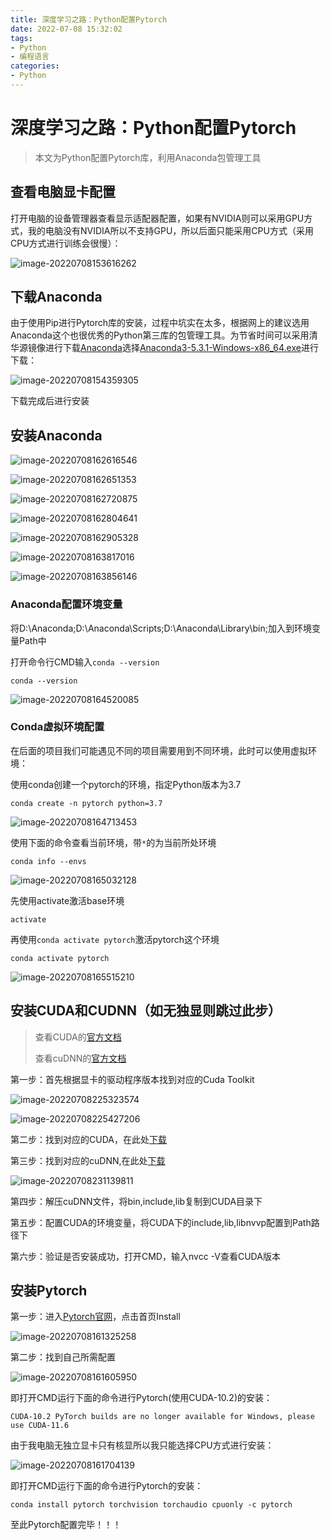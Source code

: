 ```yaml
---
title: 深度学习之路：Python配置Pytorch
date: 2022-07-08 15:32:02
tags:
- Python
- 编程语言
categories:
- Python
---
```


# 深度学习之路：Python配置Pytorch

> 本文为Python配置Pytorch库，利用Anaconda包管理工具

## 查看电脑显卡配置

打开电脑的设备管理器查看显示适配器配置，如果有NVIDIA则可以采用GPU方式，我的电脑没有NVIDIA所以不支持GPU，所以后面只能采用CPU方式（采用CPU方式进行训练会很慢）：

![image-20220708153616262](/img/%E6%98%BE%E5%8D%A1%E9%85%8D%E7%BD%AE.png)

<!-- more -->

## 下载Anaconda

由于使用Pip进行Pytorch库的安装，过程中坑实在太多，根据网上的建议选用Anaconda这个也很优秀的Python第三库的包管理工具。为节省时间可以采用清华源镜像进行下载[Anaconda](https://mirrors.tuna.tsinghua.edu.cn/anaconda/archive/)选择[Anaconda3-5.3.1-Windows-x86_64.exe](https://mirrors.tuna.tsinghua.edu.cn/anaconda/archive/Anaconda3-5.3.1-Windows-x86_64.exe)进行下载：

![image-20220708154359305](/img/Anaconda.png)

下载完成后进行安装

## 安装Anaconda

![image-20220708162616546](/img/Anaconda01.png)

![image-20220708162651353](/img/Anaconda02.png)

![image-20220708162720875](/img/Anaconda03.png)

![image-20220708162804641](/img/Anaconda04.png)

![image-20220708162905328](/img/Anaconda05.png)

![image-20220708163817016](/img/Anaconda06.png)

![image-20220708163856146](/img/Anaconda07.png)



### Anaconda配置环境变量

将D:\Anaconda;D:\Anaconda\Scripts;D:\Anaconda\Library\bin;加入到环境变量Path中

打开命令行CMD输入`conda --version`

```shell
conda --version
```

![image-20220708164520085](/img/Anaconda08.png)

### Conda虚拟环境配置

在后面的项目我们可能遇见不同的项目需要用到不同环境，此时可以使用虚拟环境：

使用conda创建一个pytorch的环境，指定Python版本为3.7

```shell
conda create -n pytorch python=3.7
```

![image-20220708164713453](/img/Anaconda09.png)

使用下面的命令查看当前环境，带`*`的为当前所处环境

```shell
conda info --envs
```

![image-20220708165032128](/img/Anaconda10.png)

先使用activate激活base环境

```shell
activate
```

再使用`conda activate pytorch`激活pytorch这个环境

```shell
conda activate pytorch
```

![image-20220708165515210](/img/Anaconda11.png)

## 安装CUDA和CUDNN（如无独显则跳过此步）

> 查看CUDA的[官方文档](https://docs.nvidia.com/cuda/cuda-installation-guide-microsoft-windows/index.html)
>
> 查看cuDNN的[官方文档](https://docs.nvidia.com/deeplearning/cudnn/install-guide/index.html)

第一步：首先根据显卡的驱动程序版本找到对应的Cuda Toolkit

![image-20220708225323574](../img/CUDA.png)

![image-20220708225427206](../img/CUDA-1.png)

第二步：找到对应的CUDA，在此处[下载](https://developer.nvidia.com/cuda-toolkit-archive)

第三步：找到对应的cuDNN,在此处[下载](https://developer.nvidia.com/rdp/cudnn-archive)

![image-20220708231139811](../img/cuDNN.png)

第四步：解压cuDNN文件，将bin,include,lib复制到CUDA目录下

第五步：配置CUDA的环境变量，将CUDA下的include,lib,libnvvp配置到Path路径下

第六步：验证是否安装成功，打开CMD，输入nvcc -V查看CUDA版本

## 安装Pytorch

第一步：进入[Pytorch官网](https://pytorch.org)，点击首页Install

![image-20220708161325258](/img/Pytorch%E5%AE%98%E7%BD%91.png)

第二步：找到自己所需配置

![image-20220708161605950](/img/Pytorch%E5%AE%89%E8%A3%85.png)

即打开CMD运行下面的命令进行Pytorch(使用CUDA-10.2)的安装：

```shell
CUDA-10.2 PyTorch builds are no longer available for Windows, please use CUDA-11.6
```

由于我电脑无独立显卡只有核显所以我只能选择CPU方式进行安装：

![image-20220708161704139](/img/Pytorch%E5%AE%89%E8%A3%85-my.png)

即打开CMD运行下面的命令进行Pytorch的安装：

```shell
conda install pytorch torchvision torchaudio cpuonly -c pytorch
```

至此Pytorch配置完毕！！！